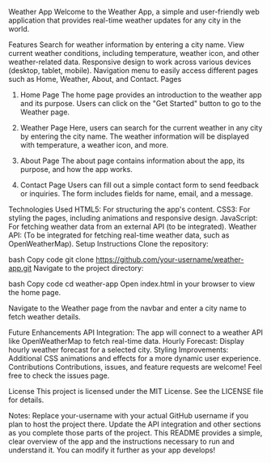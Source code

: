 Weather App
Welcome to the Weather App, a simple and user-friendly web application that provides real-time weather updates for any city in the world.

Features
Search for weather information by entering a city name.
View current weather conditions, including temperature, weather icon, and other weather-related data.
Responsive design to work across various devices (desktop, tablet, mobile).
Navigation menu to easily access different pages such as Home, Weather, About, and Contact.
Pages
1. Home Page
The home page provides an introduction to the weather app and its purpose. Users can click on the "Get Started" button to go to the Weather page.

2. Weather Page
Here, users can search for the current weather in any city by entering the city name. The weather information will be displayed with temperature, a weather icon, and more.

3. About Page
The about page contains information about the app, its purpose, and how the app works.

4. Contact Page
Users can fill out a simple contact form to send feedback or inquiries. The form includes fields for name, email, and a message.

Technologies Used
HTML5: For structuring the app's content.
CSS3: For styling the pages, including animations and responsive design.
JavaScript: For fetching weather data from an external API (to be integrated).
Weather API: (To be integrated for fetching real-time weather data, such as OpenWeatherMap).
Setup Instructions
Clone the repository:

bash
Copy code
git clone https://github.com/your-username/weather-app.git
Navigate to the project directory:

bash
Copy code
cd weather-app
Open index.html in your browser to view the home page.

Navigate to the Weather page from the navbar and enter a city name to fetch weather details.

Future Enhancements
API Integration: The app will connect to a weather API like OpenWeatherMap to fetch real-time data.
Hourly Forecast: Display hourly weather forecast for a selected city.
Styling Improvements: Additional CSS animations and effects for a more dynamic user experience.
Contributions
Contributions, issues, and feature requests are welcome! Feel free to check the issues page.

License
This project is licensed under the MIT License. See the LICENSE file for details.

Notes:
Replace your-username with your actual GitHub username if you plan to host the project there.
Update the API integration and other sections as you complete those parts of the project.
This README provides a simple, clear overview of the app and the instructions necessary to run and understand it. You can modify it further as your app develops!
